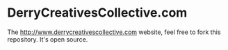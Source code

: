 # DerryCreativesCollective.com

The http://www.derrycreativescollective.com website, feel free to fork this repository. It's open source.
